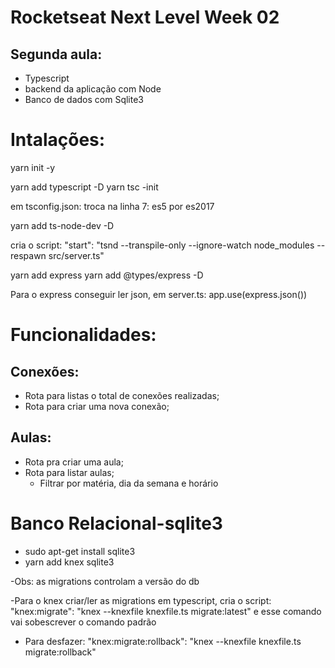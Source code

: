 # Rocketseat Next Level Week 02


## Segunda aula: 
- Typescript
- backend da aplicação com Node
- Banco de dados com Sqlite3


# Intalações: 

yarn init -y

yarn add typescript -D
yarn tsc -init

em tsconfig.json: troca na linha 7: es5 por es2017

yarn add ts-node-dev -D

cria o script: 
"start": "tsnd --transpile-only --ignore-watch node_modules --respawn src/server.ts"

yarn add express
yarn add @types/express -D

Para o express conseguir ler json, em server.ts: 
app.use(express.json())


# Funcionalidades:

## Conexões:
- Rota para listas o total de conexões realizadas;
- Rota para criar uma nova conexão;

## Aulas:
- Rota pra criar uma aula;
- Rota para listar aulas;
  - Filtrar por matéria, dia da semana e horário

# Banco Relacional-sqlite3

- sudo apt-get install sqlite3
- yarn add knex sqlite3

-Obs: as migrations controlam a versão do db

-Para o knex criar/ler as migrations em typescript, cria o script:
"knex:migrate": "knex --knexfile knexfile.ts migrate:latest"
e esse comando vai sobescrever o comando padrão 

- Para desfazer:
"knex:migrate:rollback": "knex --knexfile knexfile.ts migrate:rollback"